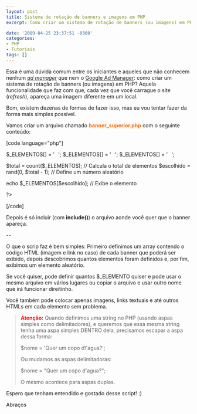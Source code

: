 ```yaml
---
layout: post
title: Sistema de rotação de banners e imagens em PHP
excerpt: Como criar um sistema de rotação de banners (ou imagens) em PHP

date: '2009-04-25 23:37:51 -0300'
categories:
- PHP
- Tutoriais
tags: []
---
```

<p>Essa é uma dúvida comum entre os iniciantes e aqueles que não conhecem nenhum <em><abbr title="Gerenciador de Anúncios">ad manager</abbr></em> que nem o <a title="Google Ad Manager" href="https://www.google.com/dfp/login/pt_BR/index.html" target="_blank">Google Ad Manager</a>: como criar um sistema de rotação de banners (ou imagens) em PHP? Aquela funcionalidade que faz com que, cada vez que você carrague o site (<em>refresh</em>), apareça uma imagem diferente em um local.</p>
<p>Bom, existem dezenas de formas de fazer isso, mas eu vou tentar fazer da forma mais simples possível.</p>
<p>Vamos criar um arquivo chamado <span style="color: #ff6600;"><strong>banner_superior.php</strong></span> com o seguinte conteúdo:</p>

[code language="php"]
<?php
unset($_ELEMENTOS);</p>
<p>$_ELEMENTOS[] = '<a href="http://site.com/"><img src="site.jpg" alt="" width="10" height="10" /></a>';
$_ELEMENTOS[] = '<a href="http://orkut.com/"><img src="orkut.jpg" alt="" width="10" height="10" /></a>';
$_ELEMENTOS[] = '<a href="http://forum.com/"><img src="forum.jpg" alt="" width="10" height="10" /></a>';</p>
<p>$total = count($_ELEMENTOS); // Calcula o total de elementos
$escolhido = rand(0, $total - 1); // Define um número aleatório</p>
<p>echo $_ELEMENTOS[$escolhido]; // Exibe o elemento</p>
<p>?>
[/code]

<p>Depois é só incluir (com <strong>include()</strong>) o arquivo aonde você quer que o banner apareça.</p>
<p>--</p>
<p>O que o scrip faz é bem simples: Primeiro definimos um array contendo o código HTML (imagem e link no caso) de cada banner que poderá ser exibido, depois descobrimos quantos elementos foram definidos e, por fim, exibimos um elemento aleatório.</p>
<p>Se você quiser, pode definir quantos $_ELEMENTO quiser e pode usar o mesmo arquivo em vários lugares ou copiar o arquivo e usar outro nome que irá funcionar direitinho.</p>
<p>Você também pode colocar apenas imagens, links textuais e até outros HTMLs em cada elemento sem problema.</p>
<blockquote><p><span style="color: #ff0000;"><strong>Atenção:</strong></span> Quando definimos uma string no PHP (usando aspas simples como delimitadores), e queremos que essa mesma string tenha uma aspa simples DENTRO dela, precisamos escapar a aspa dessa forma:</p>
<p>$nome = 'Quer um copo d\'agua?';</p>
<p>Ou mudamos as aspas delimitadoras:</p>
<p>$nome = "Quer um copo d'agua?";</p>
<p>O mesmo acontece para aspas duplas.</p></blockquote>
<p>Espero que tenham entendido e gostado desse script! :)</p>
<p>Abraços</p>
